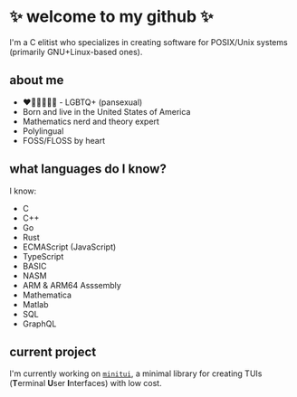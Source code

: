 #	✨ welcome to my github ✨

I'm a C elitist who specializes in creating software for POSIX/Unix systems (primarily GNU+Linux-based ones). 

## about me

* ❤🧡💛💚💙💜 - LGBTQ+ (pansexual)
* Born and live in the United States of America
* Mathematics nerd and theory expert
* Polylingual
* FOSS/FLOSS by heart

## what languages do I know?

I know:

* C
* C++
* Go
* Rust
* ECMAScript (JavaScript)
* TypeScript
* BASIC
* NASM
* ARM & ARM64 Asssembly
* Mathematica
* Matlab
* SQL
* GraphQL

## current project

I'm currently working on [`minitui`](https://github.com/femboy1/minitui), a minimal library for creating TUIs (**T**erminal **U**ser **I**nterfaces) with low cost.
